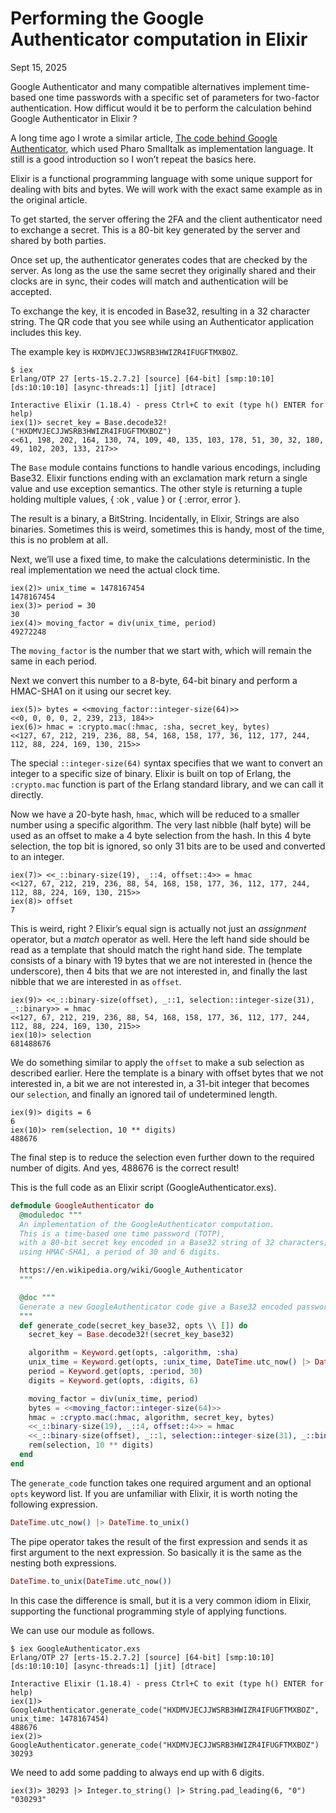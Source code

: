 # Performing the Google Authenticator computation in Elixir

Sept 15, 2025

Google Authenticator and many compatible alternatives implement time-based one time passwords with a specific set of parameters for two-factor authentication. How difficut would it be to perform the calculation behind Google Authenticator in Elixir ?

A long time ago I wrote a similar article, [The code behind Google Authenticator](https://medium.com/concerning-pharo/the-code-behind-google-authenticator-9c59c606a572), which used Pharo Smalltalk as implementation language. It still is a good introduction so I won’t repeat the basics here.

Elixir is a functional programming language with some unique support for dealing with bits and bytes. We will work with the exact same example as in the original article.

To get started, the server offering the 2FA and the client authenticator need to exchange a secret. This is a 80-bit key generated by the server and shared by both parties.

Once set up, the authenticator generates codes that are checked by the server. As long as the use the same secret they originally shared and their clocks are in sync, their codes will match and authentication will be accepted.  

To exchange the key, it is encoded in Base32, resulting in a 32 character string. The QR code that you see while using an Authenticator application includes this key.

The example key is `HXDMVJECJJWSRB3HWIZR4IFUGFTMXBOZ`.

```console
$ iex
Erlang/OTP 27 [erts-15.2.7.2] [source] [64-bit] [smp:10:10] [ds:10:10:10] [async-threads:1] [jit] [dtrace]

Interactive Elixir (1.18.4) - press Ctrl+C to exit (type h() ENTER for help)
iex(1)> secret_key = Base.decode32!("HXDMVJECJJWSRB3HWIZR4IFUGFTMXBOZ")
<<61, 198, 202, 164, 130, 74, 109, 40, 135, 103, 178, 51, 30, 32, 180, 49, 102, 203, 133, 217>>
```

The `Base` module contains functions to handle various encodings, including Base32. Elixir functions ending with an exclamation mark return a single value and use exception semantics. The other style is returning a tuple holding multiple values, { :ok , value } or { :error, error }.

The result is a binary, a BitString. Incidentally, in Elixir, Strings are also binaries. Sometimes this is weird, sometimes this is handy, most of the time, this is no problem at all.

Next, we’ll use a fixed time, to make the calculations deterministic. In the real implementation we need the actual clock time.

```console
iex(2)> unix_time = 1478167454
1478167454
iex(3)> period = 30
30
iex(4)> moving_factor = div(unix_time, period)
49272248
```

The `moving_factor` is the number that we start with, which will remain the same in each period.

Next we convert this number to a 8-byte, 64-bit binary and perform a HMAC-SHA1 on it using our secret key.

```console
iex(5)> bytes = <<moving_factor::integer-size(64)>>
<<0, 0, 0, 0, 2, 239, 213, 184>>
iex(6)> hmac = :crypto.mac(:hmac, :sha, secret_key, bytes)
<<127, 67, 212, 219, 236, 88, 54, 168, 158, 177, 36, 112, 177, 244, 112, 88, 224, 169, 130, 215>>
```
  
The special `::integer-size(64)` syntax specifies that we want to convert an integer to a specific size of binary. Elixir is built on top of Erlang, the `:crypto.mac` function is part of the Erlang standard library, and we can call it directly.

Now we have a 20-byte hash, `hmac`, which will be reduced to a smaller number using a specific algorithm. The very last nibble (half byte) will be used as an offset to make a 4 byte selection from the hash. In this 4 byte selection, the top bit is ignored, so only 31 bits are to be used and converted to an integer.

```console
iex(7)> <<_::binary-size(19), _::4, offset::4>> = hmac
<<127, 67, 212, 219, 236, 88, 54, 168, 158, 177, 36, 112, 177, 244, 112, 88, 224, 169, 130, 215>>
iex(8)> offset
7
```

This is weird, right ? Elixir’s equal sign is actually not just an _assignment_ operator, but a _match_ operator as well. Here the left hand side should be read as a template that should match the right hand side. The template consists of a binary with 19 bytes that we are not interested in (hence the underscore), then 4 bits that we are not interested in, and finally the last nibble that we are interested in as `offset`.

```console
iex(9)> <<_::binary-size(offset), _::1, selection::integer-size(31), _::binary>> = hmac
<<127, 67, 212, 219, 236, 88, 54, 168, 158, 177, 36, 112, 177, 244, 112, 88, 224, 169, 130, 215>>
iex(10)> selection
681488676
```

We do something similar to apply the `offset` to make a sub selection as described earlier. Here the template is a binary with offset bytes that we not interested in, a bit we are not interested in, a 31-bit integer that becomes our `selection`, and finally an ignored tail of undetermined length.

```console
iex(9)> digits = 6
6
iex(10)> rem(selection, 10 ** digits)
488676
```

The final step is to reduce the selection even further down to the required number of digits. And yes, 488676 is the correct result!

This is the full code as an Elixir script (GoogleAuthenticator.exs).

```elixir
defmodule GoogleAuthenticator do
  @moduledoc """
  An implementation of the GoogleAuthenticator computation.
  This is a time-based one time password (TOTP),
  with a 80-bit secret key encoded in a Base32 string of 32 characters,
  using HMAC-SHA1, a period of 30 and 6 digits.

  https://en.wikipedia.org/wiki/Google_Authenticator
  """

  @doc """
  Generate a new GoogleAuthenticator code give a Base32 encoded password.
  """
  def generate_code(secret_key_base32, opts \\ []) do
    secret_key = Base.decode32!(secret_key_base32)

    algorithm = Keyword.get(opts, :algorithm, :sha)
    unix_time = Keyword.get(opts, :unix_time, DateTime.utc_now() |> DateTime.to_unix())
    period = Keyword.get(opts, :period, 30)
    digits = Keyword.get(opts, :digits, 6)

    moving_factor = div(unix_time, period)
    bytes = <<moving_factor::integer-size(64)>>
    hmac = :crypto.mac(:hmac, algorithm, secret_key, bytes)
    <<_::binary-size(19), _::4, offset::4>> = hmac
    <<_::binary-size(offset), _::1, selection::integer-size(31), _::binary>> = hmac
    rem(selection, 10 ** digits)
  end
end
```

The `generate_code` function takes one required argument and an optional `opts` keyword list. If you are unfamiliar with Elixir, it is worth noting the following expression.

```elixir
DateTime.utc_now() |> DateTime.to_unix()
```

The pipe operator takes the result of the first expression and sends it as first argument to the next expression. So basically it is the same as the nesting both expressions.

```elixir
DateTime.to_unix(DateTime.utc_now())
```

In this case the difference is small, but it is a very common idiom in Elixir, supporting the functional programming style of applying functions.

We can use our module as follows.

```console
$ iex GoogleAuthenticator.exs
Erlang/OTP 27 [erts-15.2.7.2] [source] [64-bit] [smp:10:10] [ds:10:10:10] [async-threads:1] [jit] [dtrace]

Interactive Elixir (1.18.4) - press Ctrl+C to exit (type h() ENTER for help)
iex(1)> GoogleAuthenticator.generate_code("HXDMVJECJJWSRB3HWIZR4IFUGFTMXBOZ", unix_time: 1478167454)
488676
iex(2)> GoogleAuthenticator.generate_code("HXDMVJECJJWSRB3HWIZR4IFUGFTMXBOZ")
30293
```

We need to add some padding to always end up with 6 digits.

```console
iex(3)> 30293 |> Integer.to_string() |> String.pad_leading(6, "0")
"030293"
```

